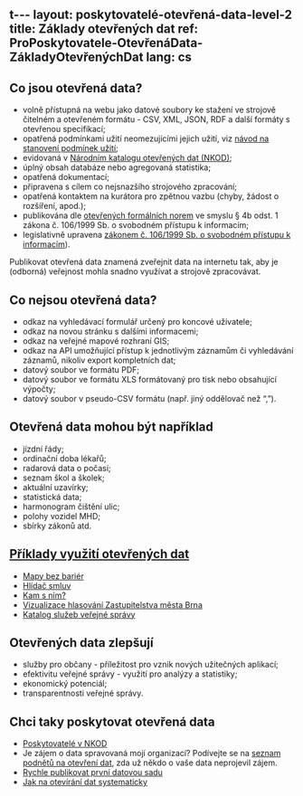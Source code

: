 t---
layout: poskytovatelé-otevřená-data-level-2
title: Základy otevřených dat
ref: ProPoskytovatele-OtevřenáData-ZákladyOtevřenýchDat
lang: cs
---

## Co jsou otevřená data?
* volně přístupná na webu jako datové soubory ke stažení ve strojově čitelném a otevřeném formátu - CSV, XML, JSON, RDF a další formáty s otevřenou specifikací;
* opatřená podmínkami užití neomezujícími jejich užití, viz [návod na stanovení podmínek užití](https://opendata.gov.cz/cinnost:stanoveni-podminek-uziti);
* evidovaná v [Národním katalogu otevřených dat (NKOD)](https://data.gov.cz/);
* úplný obsah databáze nebo agregovaná statistika;
* opatřená dokumentací;
* připravena s cílem co nejsnazšího strojového zpracování;
* opatřená kontaktem na kurátora pro zpětnou vazbu (chyby, žádost o rozšíření, apod.);
* publikována dle [otevřených formálních norem](https://data.gov.cz/ofn/) ve smyslu § 4b odst. 1 zákona č. 106/1999 Sb. o svobodném přístupu k informacím;
* legislativně upravena [zákonem č. 106/1999 Sb. o svobodném přístupu k informacím](https://www.e-sbirka.cz/sb/1999/106/2024-07-01)).

Publikovat otevřená data znamená zveřejnit data na internetu tak, aby je (odborná) veřejnost mohla snadno využívat a strojově zpracovávat.

## Co nejsou otevřená data?
* odkaz na vyhledávací formulář určený pro koncové uživatele;
* odkaz na novou stránku s dalšími informacemi;
* odkaz na veřejné mapové rozhraní GIS;
* odkaz na API umožňující přístup k jednotlivým záznamům či vyhledávání záznamů, nikoliv export kompletních dat;
* datový soubor ve formátu PDF;
* datový soubor ve formátu XLS formátovaný pro tisk nebo obsahující výpočty;
* datový soubor v pseudo-CSV formátu (např. jiný oddělovač než “,”).

## Otevřená data mohou být například
* jízdní řády;
* ordinační doba lékařů;
* radarová data o počasí;
* seznam škol a školek;
* aktuální uzavírky;
* statistická data;
* harmonogram čištění ulic;
* polohy vozidel MHD;
* sbírky zákonů atd.
  
## [Příklady využití otevřených dat](https://data.gov.cz/aplikace)
* [Mapy bez bariér](https://mapybezbarier.cz/cs)
* [Hlídač smluv](https://www.hlidacsmluv.cz/)
* [Kam s ním?](https://www.kamsnim.cz/)
* [Vizualizace hlasování Zastupitelstva města Brna](https://data.brno.cz/apps/hlasov%C3%A1n%C3%AD-brn%C4%9Bnsk%C3%A9ho-zastupitelstva/explore)
* [Katalog služeb veřejné správy](https://app.powerbi.com/view?r=eyJrIjoiZmIzYWY0ZjEtYTA0ZS00ZDZmLTkyY2UtMzFiODFjOTg5Yzk4IiwidCI6IjFkYjQxZDZmLTFmMzctNDZkYi1iZDNlLWM0ODNhYmI4MTA1ZCIsImMiOjh9)

## Otevřených data zlepšují
* služby pro občany - příležitost pro vznik nových užitečných aplikací;
* efektivitu veřejné správy - využití pro analýzy a statistiky;
* ekonomický potenciál;
* transparentnosti veřejné správy.

## Chci taky poskytovat otevřená data
*  [Poskytovatelé v NKOD](https://data.gov.cz/poskytovatelé)
*  Je zájem o data spravovaná mojí organizací? Podívejte se na [seznam podnětů na otevření dat](https://data.gov.cz/návrhy-na-datové-sady-k-otevření), zda už někdo o vaše data neprojevil zájem.
*  [Rychle publikovat první datovou sadu](https://data.gov.cz/otevřená-data-snadno-a-rychle/)
*  [Jak na otevírání dat systematicky](https://opendata.gov.cz/standardy:start)

